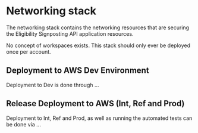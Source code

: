# Networking stack

The networking stack contains the networking resources that are securing the Eligibility Signposting API application resources.

No concept of workspaces exists. This stack should only ever be deployed once per account.

## Deployment to AWS Dev Environment

Deployment to Dev is done through ...

## Release Deployment to AWS (Int, Ref and Prod)

Deployment to Int, Ref and Prod, as well as running the automated tests can be done via ...
